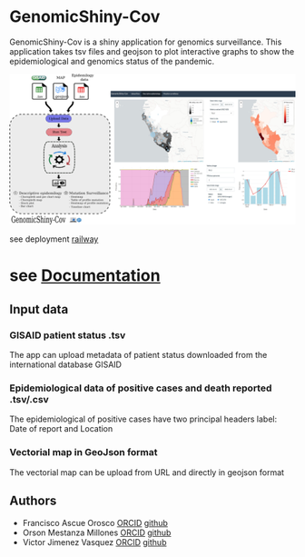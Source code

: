 # GenomicShiny-Cov

GenomicShiny-Cov is a shiny application for genomics surveillance. This application takes tsv files and geojson to plot interactive graphs to show the epidemiological and genomics status of the pandemic.

![](img/g676.png)

see deployment [railway](https://genomicshiny-cov-production.up.railway.app/)

# see [Documentation](doc.md)

## Input data

### GISAID patient status .tsv   
The app can upload metadata of patient status downloaded from the international database GISAID

### Epidemiological data of positive cases and death reported .tsv/.csv   
The epidemiological of positive cases have two principal headers label: Date of report and Location 

### Vectorial map in GeoJson format   
The vectorial map can be upload from URL and directly in geojson format  


## Authors

- Francisco Ascue Orosco [ORCID](https://orcid.org/0000-0002-5036-4190) [github](https://github.com/FranciscoAscue) 
- Orson Mestanza Millones [ORCID](https://orcid.org/0000-0001-7268-0496) [github](https://github.com/OrsonMM)
- Victor Jimenez Vasquez [ORCID](https://orcid.org/0000-0001-6547-6999) [github](https://github.com/Vjimenez-vasquez)
